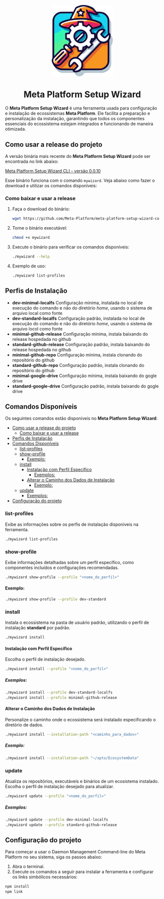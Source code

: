 <p align="center">
  <img alt="Setup Wizard" width="200px" src="logo.svg">
</p>

<h1 align="center">Meta Platform Setup Wizard</h1>

O **Meta Platform Setup Wizard** é uma ferramenta usada para configuração e instalação de ecossistemas **Meta Platform**. Ele facilita a preparação e personalização da instalação, garantindo que todos os componentes essenciais do ecossistema estejam integrados e funcionando de maneira otimizada.

## Como usar a release do projeto

A versão binária mais recente do **Meta Platform Setup Wizard** pode ser encontrada no link abaixo:

[Meta Platform Setup Wizard CLI - versão 0.0.10](https://github.com/Meta-Platform/meta-platform-setup-wizard-command-line/releases/download/0.0.10/meta-platform-setup-wizard-command-line-0.0.10-preview-linux-x64)

Esse binário funciona com o comando `mywizard`. Veja abaixo como fazer o download e utilizar os comandos disponíveis:

### Como baixar e usar a release
1. Faça o download do binário:
   ```bash
   wget https://github.com/Meta-Platform/meta-platform-setup-wizard-command-line/releases/download/0.0.10/meta-platform-setup-wizard-command-line-0.0.10-preview-linux-x64 -O mywizard
   ```

2. Torne o binário executável:
   ```bash
   chmod +x mywizard
   ```

3. Execute o binário para verificar os comandos disponíveis:
   ```bash
   ./mywizard --help
   ```

4. Exemplo de uso:
   ```bash
   ./mywizard list-profiles
   ```

## Perfis de Instalação

- **dev-minimal-localfs** Configuração mínima, instalada no local de execução do comando e não do diretório *home*, usando o sistema de arquivo local como fonte
- **dev-standard-localfs** Configuração padrão, instalada no local de execução do comando e não do diretório *home*, usando o sistema de arquivo locol como fonte
- **minimal-github-release** Configuração mínima, instala baixando do release hospedada no github
- **standard-github-release** Configuração padrão, instala baixando do release hospedada no github
- **minimal-github-repo** Configuração mínima, instala clonando do repositório do github
- **standard-github-repo** Configuração padrão, instala clonando do repositório do github
- **minimal-google-drive** Configuração mínima, instala baixando do gogle drive
- **standard-google-drive** Configuração padrão, instala baixando do gogle drive

## Comandos Disponíveis

Os seguintes comandos estão disponíveis no **Meta Platform Setup Wizard**:

- [Como usar a release do projeto](#como-usar-a-release-do-projeto)
  - [Como baixar e usar a release](#como-baixar-e-usar-a-release)
- [Perfis de Instalação](#perfis-de-instalação)
- [Comandos Disponíveis](#comandos-disponíveis)
  - [list-profiles](#list-profiles)
  - [show-profile](#show-profile)
    - [Exemplo:](#exemplo)
  - [install](#install)
    - [Instalação com Perfil Específico](#instalação-com-perfil-específico)
      - [Exemplos:](#exemplos)
    - [Alterar o Caminho dos Dados de Instalação](#alterar-o-caminho-dos-dados-de-instalação)
      - [Exemplo:](#exemplo-1)
  - [update](#update)
      - [Exemplos:](#exemplos-1)
- [Configuração do projeto](#configuração-do-projeto)

### list-profiles

Exibe as informações sobre os perfis de instalação disponíveis na ferramenta.

```bash
./mywizard list-profiles
```

### show-profile

Exibe informações detalhadas sobre um perfil específico, como componentes incluídos e configurações recomendadas.

```bash
./mywizard show-profile --profile "<nome_do_perfil>"
```

#### Exemplo:

```bash
./mywizard show-profile --profile dev-standard
```

### install

Instala o ecossistema na pasta de usuário padrão, utilizando o perfil de instalação **standard** por padrão.

```bash
./mywizard install
```

#### Instalação com Perfil Específico

Escolha o perfil de instalação desejado.

```bash
./mywizard install --profile "<nome_do_perfil>"
```

##### Exemplos:

```bash
./mywizard install --profile dev-standard-localfs
./mywizard install --profile minimal-github-release
```

#### Alterar o Caminho dos Dados de Instalação

Personalize o caminho onde o ecossistema será instalado especificando o diretório de dados.

```bash
./mywizard install --installation-path "<caminho_para_dados>"
```

##### Exemplo:

```bash
./mywizard install --installation-path "~/xpto/EcosystemData"
```

### update
Atualiza os repositórios, executáveis e binários de um ecosistema instalado.
Escolha o perfil de instalação desejado para atualizar.

```bash
./mywizard update --profile "<nome_do_perfil>"
```

##### Exemplos:

```bash
./mywizard update --profile dev-minimal-localfs
./mywizard update --profile standard-github-release
```
## Configuração do projeto

Para começar a usar o Daemon Management Command-line do Meta Platform no seu sistema, siga os passos abaixo:

1. Abra o terminal.
2. Execute os comandos a seguir para instalar a ferramenta e configurar os links simbólicos necessários:

```bash
npm install
npm link
```